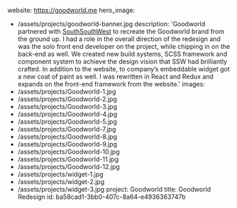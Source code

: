website: https://goodworld.me
hero_image:
  - /assets/projects/goodworld-banner.jpg
description: 'Goodworld partnered with [SouthSouthWest](http://southsouthwest.com.au/) to recreate the Goodworld brand from the ground up. I had a role in the overall direction of the redesign and was the solo front end developer on the project, while chipping in on the back-end as well. We created new build systems, SCSS framework and component system to achieve the design vision that SSW had brilliantly crafted. In addition to the website, to company’s embeddable widget got a new coat of paint as well. I was rewritten in React and Redux and expands on the front-end framework from the website.'
images:
  - /assets/projects/Goodworld-1.jpg
  - /assets/projects/Goodworld-2.jpg
  - /assets/projects/Goodworld-3.jpg
  - /assets/projects/Goodworld-4.jpg
  - /assets/projects/Goodworld-5.jpg
  - /assets/projects/Goodworld-7.jpg
  - /assets/projects/Goodworld-8.jpg
  - /assets/projects/Goodworld-9.jpg
  - /assets/projects/Goodworld-10.jpg
  - /assets/projects/Goodworld-11.jpg
  - /assets/projects/Goodworld-12.jpg
  - /assets/projects/widget-1.jpg
  - /assets/projects/widget-2.jpg
  - /assets/projects/widget-3.jpg
project: Goodworld
title: Goodworld Redesign
id: ba58cad1-3bb0-407c-8a64-e4936363747b
